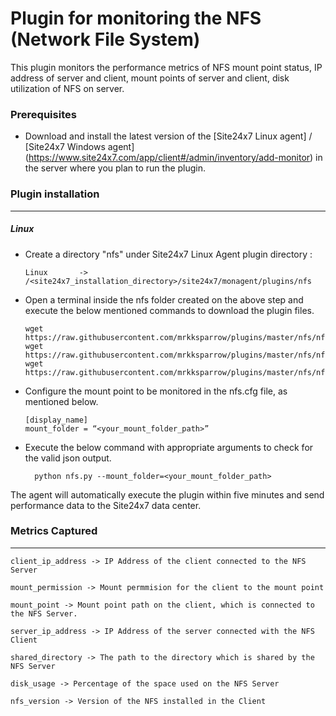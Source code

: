 Plugin for monitoring the NFS (Network File System)
==============================================

This plugin monitors the performance metrics of NFS mount point status, IP address of server and client, mount points of server and client, disk utilization of NFS on server.

### Prerequisites

- Download and install the latest version of the [Site24x7 Linux agent] / [Site24x7 Windows agent] (https://www.site24x7.com/app/client#/admin/inventory/add-monitor) in the server where you plan to run the plugin. 


### Plugin installation
---
##### Linux 

- Create a directory "nfs" under Site24x7 Linux Agent plugin directory : 

      Linux       ->   /<site24x7_installation_directory>/site24x7/monagent/plugins/nfs

- Open a terminal inside the nfs folder created on the above step and execute the below mentioned commands to download the plugin files.

	  wget https://raw.githubusercontent.com/mrkksparrow/plugins/master/nfs/nfs.py
	  wget https://raw.githubusercontent.com/mrkksparrow/plugins/master/nfs/nfs.cfg
	  wget https://raw.githubusercontent.com/mrkksparrow/plugins/master/nfs/nfs_check.sh
	
- Configure the mount point to be monitored in the nfs.cfg file, as mentioned below.

	  [display_name]
	  mount_folder = “<your_mount_folder_path>”

- Execute the below command with appropriate arguments to check for the valid json output.  

		python nfs.py --mount_folder=<your_mount_folder_path>


The agent will automatically execute the plugin within five minutes and send performance data to the Site24x7 data center.


### Metrics Captured
---
	client_ip_address -> IP Address of the client connected to the NFS Server

	mount_permission -> Mount permmision for the client to the mount point 

	mount_point -> Mount point path on the client, which is connected to the NFS Server.

	server_ip_address -> IP Address of the server connected with the NFS Client

	shared_directory -> The path to the directory which is shared by the NFS Server

	disk_usage -> Percentage of the space used on the NFS Server

	nfs_version -> Version of the NFS installed in the Client
